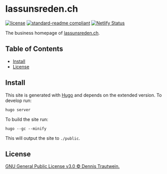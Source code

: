 # lassunsreden.ch


[![license](https://img.shields.io/github/license/dennis-tra/lassunsreden.ch.svg)](LICENSE)
[![standard-readme compliant](https://img.shields.io/badge/readme%20style-standard-brightgreen.svg?style=flat-square)](https://github.com/RichardLitt/standard-readme)
[![Netlify Status](https://api.netlify.com/api/v1/badges/f5d61506-7d08-4198-96cf-72b990af30df/deploy-status)](https://app.netlify.com/sites/mystifying-swanson-27d48c/deploys)

The business homepage of [lassunsreden.ch](https://lassunsreden.ch).

## Table of Contents

- [Install](#install)
- [License](#license)

## Install

This site is generated with [Hugo](https://gohugo.io/) and depends on the extended version. To develop run:

```shell
hugo server
```

To build the site run:

```shell
hugo --gc --minify
```

This will output the site to `./public`.

## License

[GNU General Public License v3.0 © Dennis Trautwein.](LICENSE.md)
